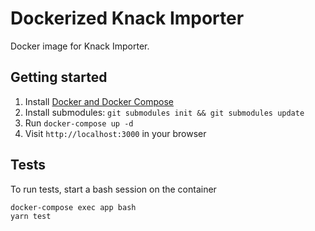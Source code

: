 # Dockerized Knack Importer
Docker image for Knack Importer.

## Getting started
1. Install [Docker and Docker Compose](https://docs.docker.com/compose/install/)
2. Install submodules: `git submodules init && git submodules update` 
3. Run `docker-compose up -d`
4. Visit `http://localhost:3000` in your browser

## Tests
To run tests, start a bash session on the container
```
docker-compose exec app bash
yarn test
```
